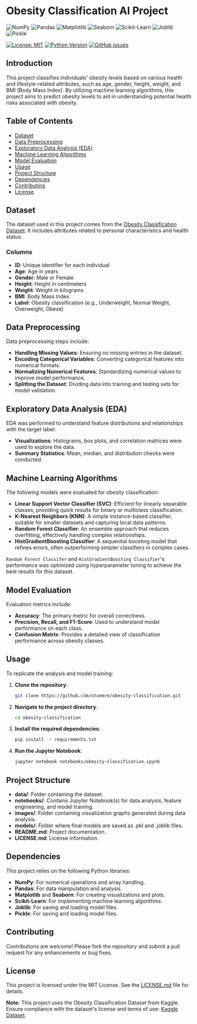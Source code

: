 
# Obesity Classification AI Project

![NumPy](https://img.shields.io/badge/Numpy-v2.1.2-blue.svg)
![Pandas](https://img.shields.io/badge/Pandas-v2.2.3-green.svg)
![Matplotlib](https://img.shields.io/badge/Matplotlib-v3.9.2-orange.svg)
![Seaborn](https://img.shields.io/badge/Seaborn-v0.13.2-yellow.svg)
![Scikit-Learn](https://img.shields.io/badge/Scikit--Learn-v1.5.2-lightblue.svg)
![Joblib](https://img.shields.io/badge/Joblib-v1.4.2-purple.svg)
![Pickle](https://img.shields.io/badge/Pickle-Standard%20Library-lightgrey.svg)

[![License: MIT](https://img.shields.io/badge/license-MIT-blue.svg)](https://opensource.org/licenses/MIT)
[![Python Version](https://img.shields.io/badge/python-3.8%2B-blue.svg)](https://www.python.org/)
[![GitHub issues](https://img.shields.io/github/issues/BytiAX/obesity-classification.svg)](https://github.com/username/repo/issues)

## Introduction

This project classifies individuals' obesity levels based on various health and lifestyle-related attributes, such as age, gender, height, weight, and BMI (Body Mass Index). By utilizing machine learning algorithms, this project aims to predict obesity levels to aid in understanding potential health risks associated with obesity.

## Table of Contents
- [Dataset](#dataset)
- [Data Preprocessing](#data-preprocessing)
- [Exploratory Data Analysis (EDA)](#exploratory-data-analysis-eda)
- [Machine Learning Algorithms](#machine-learning-algorithms)
- [Model Evaluation](#model-evaluation)
- [Usage](#usage)
- [Project Structure](#project-structure)
- [Dependencies](#dependencies)
- [Contributing](#contributing)
- [License](#license)

## Dataset

The dataset used in this project comes from the [Obesity Classification Dataset](https://www.kaggle.com/datasets/sujithmandala/obesity-classification-dataset). It includes attributes related to personal characteristics and health status.

### Columns
- **ID**: Unique identifier for each individual
- **Age**: Age in years
- **Gender**: Male or Female
- **Height**: Height in centimeters
- **Weight**: Weight in kilograms
- **BMI**: Body Mass Index
- **Label**: Obesity classification (e.g., Underweight, Normal Weight, Overweight, Obese)

## Data Preprocessing

Data preprocessing steps include:
- **Handling Missing Values**: Ensuring no missing entries in the dataset.
- **Encoding Categorical Variables**: Converting categorical features into numerical formats.
- **Normalizing Numerical Features**: Standardizing numerical values to improve model performance.
- **Splitting the Dataset**: Dividing data into training and testing sets for model validation.

## Exploratory Data Analysis (EDA)

EDA was performed to understand feature distributions and relationships with the target label:
- **Visualizations**: Histograms, box plots, and correlation matrices were used to explore the data.
- **Summary Statistics**: Mean, median, and distribution checks were conducted.

## Machine Learning Algorithms

The following models were evaluated for obesity classification:
- **Linear Support Vector Classifier (SVC)**: Efficient for linearly separable classes, providing quick results for binary or multiclass classification.
- **K-Nearest Neighbors (KNN)**: A simple instance-based classifier, suitable for smaller datasets and capturing local data patterns.
- **Random Forest Classifier**: An ensemble approach that reduces overfitting, effectively handling complex relationships.
- **HistGradientBoosting Classifier**: A sequential boosting model that refines errors, often outperforming simpler classifiers in complex cases.

`Random Forest Classifer` and `HistGradientBoosting Classifier`'s performance was optimized using hyperparameter tuning to achieve the best results for this dataset.

## Model Evaluation

Evaluation metrics include:
- **Accuracy**: The primary metric for overall correctness.
- **Precision, Recall, and F1-Score**: Used to understand model performance on each class.
- **Confusion Matrix**: Provides a detailed view of classification performance across obesity classes.

## Usage

To replicate the analysis and model training:

1. **Clone the repository**:
   ```bash
   git clone https://github.com/otuemre/obesity-classification.git
   ```

2. **Navigate to the project directory**:
   ```bash
   cd obesity-classification
   ```

3. **Install the required dependencies**:
   ```bash
   pip install -r requirements.txt
   ```

4. **Run the Jupyter Notebook**:
   ```bash
   jupyter notebook notebooks/obesity-classification.ipynb
   ```

## Project Structure
- **data/**: Folder containing the dataset.
- **notebooks/**: Contains Jupyter Notebook(s) for data analysis, feature engineering, and model training.
- **images/**: Folder containing visualization graphs generated during data analysis.
- **models/**: Folder where final models are saved as .pkl and .joblib files.
- **README.md**: Project documentation.
- **LICENSE.md**: License information.

## Dependencies

This project relies on the following Python libraries:
- **NumPy**: For numerical operations and array handling.
- **Pandas**: For data manipulation and analysis.
- **Matplotlib** and **Seaborn**: For creating visualizations and plots.
- **Scikit-Learn**: For implementing machine learning algorithms.
- **Joblib**: For saving and loading model files.
- **Pickle**: For saving and loading model files.

## Contributing

Contributions are welcome! Please fork the repository and submit a pull request for any enhancements or bug fixes.

## License

This project is licensed under the MIT License. See the [LICENSE.md](LICENSE.md) file for details.

**Note:** This project uses the Obesity Classification Dataset from Kaggle. Ensure compliance with the dataset's license and terms of use: [Kaggle Dataset](https://www.kaggle.com/datasets/sujithmandala/obesity-classification-dataset).
